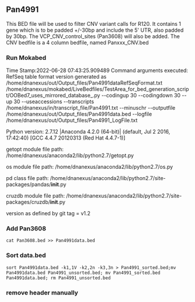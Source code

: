 ## Pan4991
This BED file will be used to filter CNV variant calls for R120. It contains 1 gene which is to be padded +/-30bp and include the 5' UTR, also padded by 30bp.
The VCP_CNV_control_sites (Pan3608) will also be added.
The CNV bedfile is a 4 column bedfile, named Panxxx_CNV.bed

### Run Mokabed
Time Stamp:2022-06-28 07:43:25.909489
Command arguments executed:
RefSeq table format version generated as /home/dnanexus/out/Output_files/Pan4991dataRefSeqFormat.txt
/home/dnanexus/mokabed/LiveBedfiles/TestArea_for_bed_generation_script/OOBed7_uses_mirrored_database_.py --codingup 30 --codingdown 30 --up 30 --useaccessions --transcripts /home/dnanexus/in/transcript_file/Pan4991.txt --minuschr --outputfile /home/dnanexus/out/Output_files/Pan4991data.bed --logfile /home/dnanexus/out/Output_files/Pan4991_LogFile.txt 

 Python version: 2.7.12 |Anaconda 4.2.0 (64-bit)| (default, Jul  2 2016, 17:42:40) 
[GCC 4.4.7 20120313 (Red Hat 4.4.7-1)]

 getopt module file path: /home/dnanexus/anaconda2/lib/python2.7/getopt.py

 os module file path: /home/dnanexus/anaconda2/lib/python2.7/os.py

 pd class file path: /home/dnanexus/anaconda2/lib/python2.7/site-packages/pandas/__init__.py

 cruzdb module file path: /home/dnanexus/anaconda2/lib/python2.7/site-packages/cruzdb/__init__.py

version as defined by git tag = v1.2

### Add Pan3608
`cat Pan3608.bed >> Pan4991data.bed`

### Sort data.bed
`sort Pan4991data.bed -k1,1V -k2,2n -k3,3n > Pan4991_sorted.bed;mv Pan4991data.bed Pan4991_unsorted.bed; mv Pan4991_sorted.bed Pan4991data.bed; rm Pan4991_unsorted.bed`

### remove header manually

